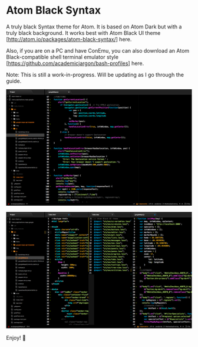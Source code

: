 # Atom Black Syntax

A truly black Syntax theme for Atom. It is based on Atom Dark but with a truly black background. It works best with Atom Black UI theme [http://atom.io/packages/atom-black-syntax/] here.

Also, if you are on a PC and have ConEmu, you can also download an Atom Black-compatible shell terminal emulator style [https://github.com/academicjargon/bash-profiles] here.

Note: This is still a work-in-progress. Will be updating as I go through the guide.

![Atom Black Syntax Screenshot 1](https://raw.githubusercontent.com/academicjargon/pictures/master/atom-black-syntax.png)

![Atom Black Syntax Screenshot 2](https://raw.githubusercontent.com/academicjargon/pictures/master/atom-black-syntax2.png)

Enjoy! 🚀
